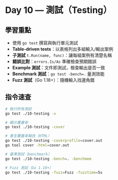 # Day 10 — 測試（Testing）

## 學習重點
- 使用 `go test` 撰寫與執行單元測試
- **Table-driven tests**：以表格列出多組輸入/輸出案例
- **子測試** `t.Run(name, func)`：讓每組案例有清楚名稱
- **錯誤比對**：`errors.Is/As` 準確檢查預期錯誤
- **Example 測試**：文件即測試，檢查輸出是否一致
- **Benchmark 測試**：`go test -bench=.` 量測效能
- **Fuzz 測試**（Go 1.18+）：隨機輸入找邊角錯


## 指令速查
```bash
# 執行所有測試
go test ./10-testing -v

# 顯示覆蓋率
go test ./10-testing -cover

# 產生覆蓋率報告（HTML）
go test ./10-testing -coverprofile=cover.out
go tool cover -html=cover.out

# 基準測試（benchmark）
go test ./10-testing -bench=. -benchmem

# Fuzz 測試（Go 1.18+）
go test ./10-testing -fuzz=Fuzz -fuzztime=5s


